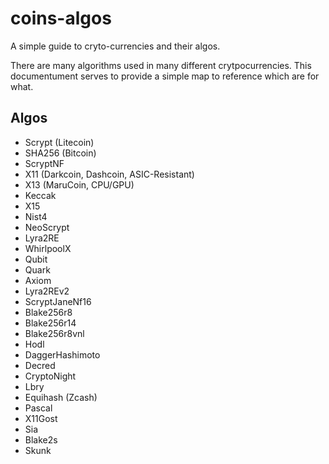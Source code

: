 # coins-algos

A simple guide to cryto-currencies and their algos.

There are many algorithms used in many different crytpocurrencies. This documentument serves to provide a simple map to reference which are for what. 

## Algos

- Scrypt (Litecoin)
- SHA256 (Bitcoin)
- ScryptNF
- X11 (Darkcoin, Dashcoin, ASIC-Resistant)
- X13 (MaruCoin, CPU/GPU)
- Keccak
- X15
- Nist4
- NeoScrypt
- Lyra2RE
- WhirlpoolX
- Qubit
- Quark
- Axiom
- Lyra2REv2
- ScryptJaneNf16
- Blake256r8
- Blake256r14
- Blake256r8vnl
- Hodl
- DaggerHashimoto
- Decred
- CryptoNight
- Lbry
- Equihash (Zcash)
- Pascal
- X11Gost
- Sia
- Blake2s
- Skunk

